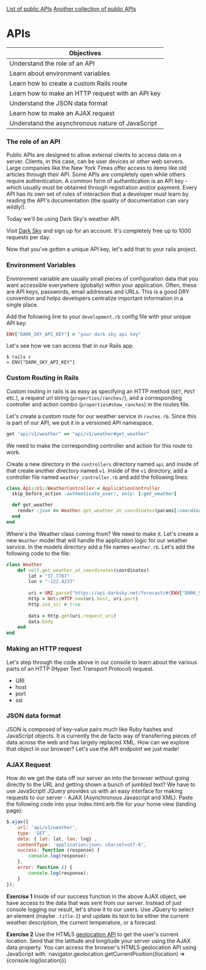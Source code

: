 [List of public APIs](https://github.com/toddmotto/public-apis)
[Another collection of public APIs](https://any-api.com/)

# APIs

|Objectives|
|----------|
|Understand the role of an API|
|Learn about environment variables|
|Learn how to create a custom Rails route|
|Learn how to make an HTTP request with an API key|
|Understand the JSON data format|
|Learn how to make an AJAX request|
|Understand the asynchronous nature of JavaScript|


### The role of an API
Public APIs are designed to allow external clients to access data on a server. Clients, in this case, can be user devices or other web servers. Large companies like the New York Times offer access to items like old articles through their API. Some APIs are completely open while others require authentication. A common form of authentication is an API key - which usually must be obtained through registration and/or payment. Every API has its own set of rules of interaction that a developer must learn by reading the API's documentation (the quality of documentation can vary wildly!).

Today we'll be using Dark Sky's weather API.

Visit [Dark Sky](https://darksky.net/dev/) and sign up for an account. It's completely free up to 1000 requests per day.

Now that you've gotten a unique API key, let's add that to your rails project.

### Environment Variables
Environment variable are usually small pieces of configuration data that you want accessible everywhere (globally) within your application. Often, these are API keys, passwords, email addresses and URLs. This is a good DRY convention and helps developers centralize important information in a single place.

Add the following line to your `development.rb` config file with your unique API key:

```rb
ENV["DARK_SKY_API_KEY"] = "your dark sky api key"
```

Let's see how we can access that in our Rails app.

`$ rails c`  
`> ENV["DARK_SKY_API_KEY"]`

### Custom Routing in Rails
Custom routing in rails is as easy as specifying an HTTP method (`GET`, `POST` etc.), a request url string (`properties/ranches/`), and a corresponding controller and action combo (`properties#show_ranches`) in the routes file.

Let's create a custom route for our weather service in `routes.rb`. Since this is part of our API, we put it in a versioned API namespace.

```rb
get "api/v1/weather" => "api/v1/weather#get_weather"
```

We need to make the corresponding controller and action for this route to work.

Create a new directory in the `controllers` directory named `api` and inside of that create another directory named `v1`. Inside of the `v1` directory, add a controller file named `weather_controller.rb` and add the following lines:

```rb
class Api::V1::WeatherController < ApplicationController
  skip_before_action :authenticate_user!, only: [:get_weather]

  def get_weather
    render :json => Weather.get_weather_at_coordinates(params[:coordinates])
  end
end
```

Where's the Weather class coming from? We need to make it. Let's create a new `Weather` model that will handle the application logic for our weather service. In the models directory add a file names `weather.rb`. Let's add the following code to the file:

```ruby
class Weather
    def self.get_weather_at_coordinates(coordinates)
        lat = "37.7767"
        lon = "-122.4233"
        
        uri = URI.parse("https://api.darksky.net/forecast/#{ENV["DARK_SKY_API_KEY"]}/#{lat},#{lon}")
        http = Net::HTTP.new(uri.host, uri.port)
        http.use_ssl = true
        
        data = http.get(uri.request_uri)
        data.body
    end
end
```

### Making an HTTP request
Let's step through the code above in our console to learn about the various parts of an HTTP (Hyper Text Transport Protocol) request.
  * URI
  * host
  * port
  * ssl

### JSON data format
JSON is composed of key-value pairs much like Ruby hashes and JavaScript objects. It is currently the de facto way of transferring pieces of data across the web and has largely replaced XML. How can we explore that object in our browser? Let's use the API endpoint we just made!

### AJAX Request
How do we get the data off our server an into the browser without going directly to the URL and getting shown a bunch of jumbled text? We have to use JavaScript! JQuery provides us with an easy interface for making requests to our server - AJAX (Asynchronous Javascript and XML). Paste the following code into your index.html.erb file for your home view (landing page):

```js
$.ajax({
    url: 'api/v1/weather',
    type: 'GET',
    data: { lat: lat, lon: lng} ,
    contentType: 'application/json; charset=utf-8',
    success: function (response) {
        console.log(response);
    },
    error: function () {
        console.log(response);
    }
}); 
```

**Exercise 1**
Inside of our success function in the above AJAX object, we have access to the data that was sent from our server. Instead of just console logging our result, let's show it to our users. Use JQuery to select an element (maybe `.title-2`) and update its text to be either the current weather description, the current temperature, or a forecast.

**Exercise 2**
Use the HTML5 [geolocation API](https://developer.mozilla.org/en-US/docs/Web/API/Geolocation/Using_geolocation) to get the user's current location. Send that the latitude and longitude your server using the AJAX data property. You can access the browser's HTML5 geolocation API using JavaScript with `navigator.geolocation.getCurrentPosition((location) => {console.log(location)})